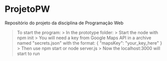 # ProjetoPW
Repositório do projeto da disciplina de Programação Web

> To start the program:
	> In the prototype folder:
		> Start the node with npm init
		> You will need a key from Google Maps API in a archive named "secrets.json" with the format:
		{
			"mapsKey": "your_key_here"
		}
		> Then use npm start or node server.js
		> Now the localhost:3000 will start to run
